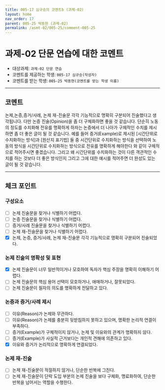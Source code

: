 ```yaml
---
title: 005-17 심규승의 코멘트b (과제-02) 
layout: home
nav_order: 17
parent: 005-25 박동현 (과제-02)
permalink: /asmt-02/005-25/comment-005-25
---
```


# 과제-02 단문 연습에 대한 코멘트

- 대상과제: `과제-02 단문 연습`
- 코멘트를 제공하는 학생: `005-17 심규승(작성자)` 
- 코멘트를 받는 학생: `005-25 박동현(코멘트를 받는 학생 이름)` 

---

## 코멘트

논제,논증,증거/사례, 논제 재-진술문 각각 기능적으로 명확히 구분되어 진술했다고 생각됩니다. 다만 논증 진술(Opinion)을 좀 더 구체화하면 좋을 것 같습니다. 단순히 노동의 정도를 수치화해 전유를 명확하게 하자는 논증에서 더 나아가 구체적인 수치를 제시하면 좀 더 좋은 글이 될 것 같습니다. 예를 들어 증거(Example)로 제시된 [시간단위로 수치화하는 방식]과 [원산지 표기법] 둘 중 시간단위로 수치화하는 방식을 선택하여 노동의 방식을 시간단위로 수치화하는 방식으로 전유를 명확하게 해야한다 와 같이 구체적으로 적어주시면 좋겠습니다. 그리고 왜 시간단위를 수치화하는 것이 다른 객관적인 수치를 하는 것보다 더 좋은 방식인지 그리고 그에 대한 예시를 적어주면 더 완성도 있는 글이 될 것 같습니다.

---

## 체크 포인트

### **구성요소**
- [ ] 논제 진술문을 찾거나 식별하기 어렵다.
- [ ] 논증 진술문을 찾거나 식별하기 어렵다.
- [ ] 증거/사례 진술문을 찾거나 식별하기 어렵다.
- [ ] 논제 재-진술문을 찾거나 식별하기 어렵다.
- [x] 논제, 논증, 증거/사례, 논제 재-진술문 각각 기능적으로 명확히 구분되어 진술되었다.

### **논제 진술의 명확성 및 표현**  
- [x] 논제 진술문이 너무 일반적이거나 모호하여 독자가 핵심 주장을 명확히 이해하기 어렵다.  
- [ ] 논제 진술문의 핵심 용어 선택이 모호하거나, 애매하거나, 잘못되었다.  
- [ ] 논제 진술문이 필자의 의도를 명확하게 전달하고 있다.  

### **논증과 증거/사례 제시**  
- [ ] 이유(Reason)가 논제와 무관하다.
- [ ] 이유(Reason)가 논제를 충분히 뒷받침하지 못하고 있으며, 명확한 논리적 연결이 부족하다.  
- [ ] 증거(Example)가 구체적이지 않거나, 논제 및 이유와의 관계가 명확하지 않다. 
- [ ] 증거(Example)가 사실적 근거보다는 개인적 견해에 의존하고 있다.  
- [x] 이유와 증거가 논리적으로 명확하게 연결되었다.  

### **논제 재-진술**  
- [ ] 논제 재-진술문이 적절하지 않거나, 단순한 반복에 그친다.   
- [ ] 논제 재-진술문이 단락 도입 부분의 논제 진술을 보다 구체화, 명료화하여, 단순한 반복을 넘어서는 역할을 수행한다.  
